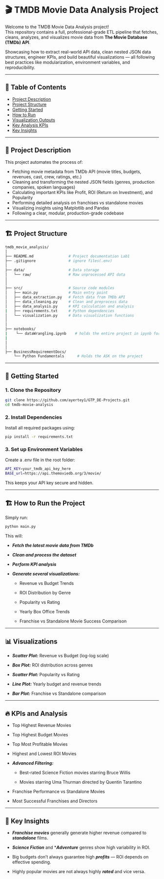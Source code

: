 # 🎬 TMDB Movie Data Analysis Project

Welcome to the TMDB Movie Data Analysis project!  
This repository contains a full, professional-grade ETL pipeline that fetches, cleans, analyzes, and visualizes movie data from **The Movie Database (TMDb) API**.

Showcasing how to extract real-world API data, clean nested JSON data structures, engineer KPIs, and build beautiful visualizations — all following best practices like modularization, environment variables, and reproducibility.

---

## 📖 Table of Contents

- [Project Description](#project-description)
- [Project Structure](#project-structure)
- [Getting Started](#installation-and-setup)
- [How to Run](#how-to-run)
- [Visualization Outputs](#visualization-outputs)
- [Key Analysis KPIs](#key-analysis-kpis)
- [Key Insights](#key-insights)



---

## 📜 Project Description

This project automates the process of:

- Fetching movie metadata from TMDb API (movie titles, budgets, revenues, cast, crew, ratings, etc.)
- Cleaning and transforming the nested JSON fields (genres, production companies, spoken languages)
- Calculating important KPIs like Profit, ROI (Return on Investment), and Popularity
- Performing detailed analysis on franchises vs standalone movies
- Visualizing insights using Matplotlib and Pandas
- Following a clear, modular, production-grade codebase

---

## 🏗️ Project Structure

```bash
tmdb_movie_analysis/
│
├── README.md                # Project documentation Lab1
├── .gitignore               # ignore files(.env)
│
├── data/                    # Data storage
│   └── raw/                 # Raw unprocessed API data
│              
│
├── src/                     # Source code modules
│   ├── main.py              # Main entry point
│   ├── data_extraction.py   # Fetch data from TMDb API
│   ├── data_cleaning.py     # Clean and preprocess data
│   ├── data_analysis.py     # KPI calculation and analysis
|   ├── requirements.txt     # Python dependencies
│   └── visualization.py     # Data visualization functions
│               
│
├── notebooks/                  
|    └── dataWrangling.ipynb    # holds the entire project in ipynb for the sake of transformation and visuals
|
│               
│
├── BusinessRequirementDocs/                  
    └── Python Fundamentals      # Holds the ASK on the project
```
---
## 🚀 Getting Started

### 1. Clone the Repository
```bash
git clone https://github.com/ayertey1/GTP_DE-Projects.git
cd tmdb-movie-analysis
```
### 2. Install Dependencies
Install all required packages using:
```bash
pip install -r requirements.txt
```
### 3. Set up Environment Variables
Create a .env file in the root folder:
```bash
API_KEY=your_tmdb_api_key_here
BASE_url=https://api.themoviedb.org/3/movie/
```
This keeps your API key secure and hidden.

---

## 🏗️ How to Run the Project
Simply run:
```bash
python main.py
```
This will:

* ***Fetch the latest movie data from TMDb***

* ***Clean and process the dataset***

* ***Perform KPI analysis***

* ***Generate several visualizations:***

   - Revenue vs Budget Trends

   - ROI Distribution by Genre

   - Popularity vs Rating

   - Yearly Box Office Trends

   - Franchise vs Standalone Movie Success Comparison

---

## 📊 Visualizations

* ***Scatter Plot:*** Revenue vs Budget (log-log scale)

* ***Box Plot:*** ROI distribution across genres

* ***Scatter Plot:*** Popularity vs Rating

* ***Line Plot:*** Yearly budget and revenue trends

* ***Bar Plot:*** Franchise vs Standalone comparison


---

## 🔥 KPIs and Analysis

* Top Highest Revenue Movies

* Top Highest Budget Movies

* Top Most Profitable Movies

* Highest and Lowest ROI Movies

* ***Advanced Filtering:***

   * Best-rated Science Fiction movies starring Bruce Willis

   * Movies starring Uma Thurman directed by Quentin Tarantino

* Franchise Performance vs Standalone Movies

* Most Successful Franchises and Directors

---

## 📌 Key Insights
* ***Franchise movies*** generally generate higher revenue compared to ***standalone*** films.

* ***Science Fiction*** and ****Adventure*** genres show high variability in ROI.

* Big budgets don’t always guarantee high ***profits*** — ROI depends on effective spending.

* Highly popular movies are not always highly ***rated*** and vice versa.